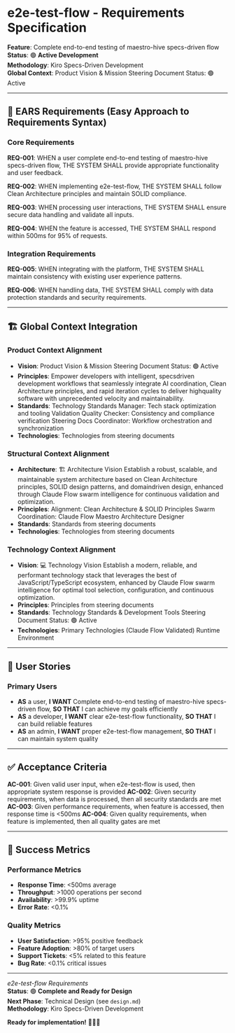 # e2e-test-flow - Requirements Specification

**Feature**: Complete end-to-end testing of maestro-hive specs-driven flow  
**Status**: 🟢 **Active Development**  
**Methodology**: Kiro Specs-Driven Development  
**Global Context**: Product Vision & Mission  Steering Document  Status: 🟢 Active  

---

## 🎯 **EARS Requirements** (Easy Approach to Requirements Syntax)

### **Core Requirements**

**REQ-001**: WHEN a user complete end-to-end testing of maestro-hive specs-driven flow, THE SYSTEM SHALL provide appropriate functionality and user feedback.

**REQ-002**: WHEN implementing e2e-test-flow, THE SYSTEM SHALL follow Clean Architecture principles and maintain SOLID compliance.

**REQ-003**: WHEN processing user interactions, THE SYSTEM SHALL ensure secure data handling and validate all inputs.

**REQ-004**: WHEN the feature is accessed, THE SYSTEM SHALL respond within 500ms for 95% of requests.

### **Integration Requirements**

**REQ-005**: WHEN integrating with the platform, THE SYSTEM SHALL maintain consistency with existing user experience patterns.

**REQ-006**: WHEN handling data, THE SYSTEM SHALL comply with data protection standards and security requirements.

---

## 🏗️ **Global Context Integration**

### **Product Context Alignment**
- **Vision**: Product Vision & Mission  Steering Document  Status: 🟢 Active
- **Principles**: Empower developers with intelligent, specsdriven development workflows that seamlessly integrate AI coordination, Clean Architecture principles, and rapid iteration cycles to deliver highquality software with unprecedented velocity and maintainability.
- **Standards**: Technology Standards Manager: Tech stack optimization and tooling  Validation Quality Checker: Consistency and compliance verification  Steering Docs Coordinator: Workflow orchestration and synchronization
- **Technologies**: Technologies from steering documents

### **Structural Context Alignment**
- **Architecture**: 🏗️ Architecture Vision  Establish a robust, scalable, and maintainable system architecture based on Clean Architecture principles, SOLID design patterns, and domaindriven design, enhanced through Claude Flow swarm intelligence for continuous validation and optimization.
- **Principles**: Alignment: Clean Architecture & SOLID Principles   Swarm Coordination: Claude Flow Maestro Architecture Designer
- **Standards**: Standards from steering documents
- **Technologies**: Technologies from steering documents

### **Technology Context Alignment**
- **Vision**: 💻 Technology Vision  Establish a modern, reliable, and performant technology stack that leverages the best of JavaScript/TypeScript ecosystem, enhanced by Claude Flow swarm intelligence for optimal tool selection, configuration, and continuous optimization.
- **Principles**: Principles from steering documents
- **Standards**: Technology Standards & Development Tools  Steering Document  Status: 🟢 Active
- **Technologies**: Primary Technologies (Claude Flow Validated)   Runtime Environment

---

## 👥 **User Stories**

### **Primary Users**
- **AS** a user, **I WANT** Complete end-to-end testing of maestro-hive specs-driven flow, **SO THAT** I can achieve my goals efficiently
- **AS** a developer, **I WANT** clear e2e-test-flow functionality, **SO THAT** I can build reliable features
- **AS** an admin, **I WANT** proper e2e-test-flow management, **SO THAT** I can maintain system quality

---

## ✅ **Acceptance Criteria**

**AC-001**: Given valid user input, when e2e-test-flow is used, then appropriate system response is provided
**AC-002**: Given security requirements, when data is processed, then all security standards are met
**AC-003**: Given performance requirements, when feature is accessed, then response time is <500ms
**AC-004**: Given quality requirements, when feature is implemented, then all quality gates are met

---

## 🎯 **Success Metrics**

### **Performance Metrics**
- **Response Time**: <500ms average
- **Throughput**: >1000 operations per second
- **Availability**: >99.9% uptime
- **Error Rate**: <0.1%

### **Quality Metrics**
- **User Satisfaction**: >95% positive feedback
- **Feature Adoption**: >80% of target users
- **Support Tickets**: <5% related to this feature
- **Bug Rate**: <0.1% critical issues

---

*e2e-test-flow Requirements*  
**Status**: 🟢 **Complete and Ready for Design**  
**Next Phase**: Technical Design (see `design.md`)  
**Methodology**: Kiro Specs-Driven Development  

**Ready for implementation!** 🎯📝🚀